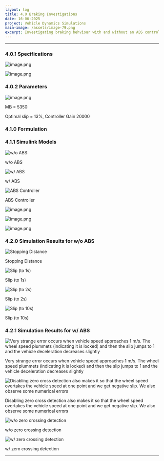 ```yaml
---
layout: log
title: 4.0 Braking Investigations
date: 16-06-2025
project: Vehicle Dynamics Simulations
main-image: /assets/image-79.png
excerpt: Investigating braking behviour with and without an ABS control system
---
```


---
### 4.0.1 Specifications

![image.png](/assets/image-73.png)

![image.png](/assets/image-74.png)

### 4.0.2 Parameters

![image.png](/assets/image-75.png)

MB = 5350

Optimal slip = 13%, Controller Gain 20000

### 4.1.0 Formulation

### 4.1.1 Simulink Models

![w/o ABS](/assets/image-76.png)

w/o ABS

![w/ ABS](/assets/image-77.png)

w/ ABS

![ABS Controller](/assets/image-78.png)

ABS Controller

![image.png](/assets/image-79.png)

![image.png](/assets/image-80.png)

![image.png](/assets/image-81.png)

### 4.2.0 Simulation Results for w/o ABS

![Stopping Distance](/assets/image-82.png)

Stopping Distance

![Slip (to 1s)](/assets/image-83.png)

Slip (to 1s)

![Slip (to 2s)](/assets/image-84.png)

Slip (to 2s)

![Slip (to 10s)](/assets/image-85.png)

Slip (to 10s)

### 4.2.1 Simulation Results for w/ ABS

![Very strange error occurs when vehicle speed approaches 1 m/s. The wheel speed plummets (indicating it is locked) and then the slip jumps to 1 and the vehicle deceleration decreases slightly](/assets/image-86.png)

Very strange error occurs when vehicle speed approaches 1 m/s. The wheel speed plummets (indicating it is locked) and then the slip jumps to 1 and the vehicle deceleration decreases slightly

![Disabling zero cross detection also makes it so that the wheel speed overtakes the vehicle speed at one point and we get negative slip. We also observe some numerical errors](/assets/image-87.png)

Disabling zero cross detection also makes it so that the wheel speed overtakes the vehicle speed at one point and we get negative slip. We also observe some numerical errors

![w/o zero crossing detection](/assets/image-88.png)

w/o zero crossing detection

![w/ zero crossing detection](/assets/image-89.png)

w/ zero crossing detection

---